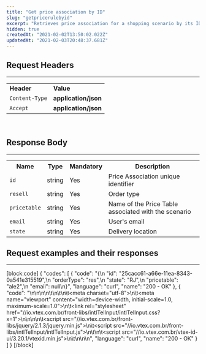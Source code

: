 ```yaml
---
title: "Get price association by ID"
slug: "getpricerulebyid"
excerpt: "Retrieves price association for a shopping scenario by its ID"
hidden: true
createdAt: "2021-02-02T13:50:02.022Z"
updatedAt: "2021-02-03T20:48:37.681Z"
---
```

## Request Headers

---
<table>
<tr>
<td><b>Header</b></td>
<td><b>Value</b></td>
</tr>
<tr>
<td><code>Content-Type</code></td>
<td><b>application/json</b></td>
</tr>
<tr>
<td><code>Accept</code></td>
<td><b>application/json</b></td>
</tr>
</table>

<br>

## Response Body

---

<table>
<tr>
<th>Name</th>
<th>Type</th>
<th>Mandatory</th>
<th>Description</th>
</tr>
<tr>
<td><code>id</code></td>
<td>string</td>
<td>Yes</td>
<td>Price Association unique identifier</td>
</tr>
<tr>
<td><code>resell</code></td>
<td>string</td>
<td>Yes</td>
<td>Order type</td>
</tr>
<tr>
<td><code>pricetable</code></td>
<td>string</td>
<td>Yes</td>
<td>Name of the Price Table associated with the scenario</td>
</tr>
<tr>
<td><code>email</code></td>
<td>string</td>
<td>Yes</td>
<td>User's email</td>
</tr>
<tr>
<td><code>state</code></td>
<td>string</td>
<td>Yes</td>
<td>Delivery location</td>
</tr>
</table>

## Request examples and their responses

---
[block:code]
{
  "codes": [
    {
      "code": "{\n    \"id\": \"25cacc61-a66e-11ea-8343-0a541e315519\",\n    \"orderType\": \"res\",\n    \"state\": \"RJ\",\n    \"pricetable\": \"ale2\",\n    \"email\": null\n}",
      "language": "curl",
      "name": "200 - OK"
    },
    {
      "code": "<!doctype html>\n<html>\n\n<head>\n\t<script>\n\t\t(function(w,d,s,l,i){w[l]=w[l]||[];w[l].push({'gtm.start': new Date().getTime(),event:'gtm.js'});var f=d.getElementsByTagName[s](0), j=d.createElement(s),dl=l!='dataLayer'?'&l='+l:'';j.async=true;j.src= '//www.googletagmanager.com/gtm.js?id='+i+dl;f.parentNode.insertBefore(j,f); })(window,document,'script','dataLayer','GTM-MB9QMPT');\n\t</script>\n\t<title>VTEX ID Authentication</title>\n\t<meta charset=\"utf-8\">\n\t<meta name=\"viewport\" content=\"width=device-width, initial-scale=1.0, maximum-scale=1.0\">\n\t<link rel=\"stylesheet\" href=\"//io.vtex.com.br/front-libs/intlTelInput/intlTelInput.css?x=1\">\n</head>\n\n<body>\n\t<script src=\"//io.vtex.com.br/front-libs/jquery/2.1.3/jquery.min.js\"></script>\n\t<script src=\"//io.vtex.com.br/front-libs/intlTelInput/intlTelInput.js\"></script>\n\t<script>\n\t\twindow.vtex = {};window.vtex.conciergeData = {\"accountName\":\"b2bstore\",\"environment\":\"stable\"};\n\t</script>\n\t<script src=\"//io.vtex.com.br/vtex-id-ui/3.20.1/vtexid.min.js\"></script>\n\t<script>\n\t\t$(function(){vtexid.start({returnUrl: vtexid.getReturnUrl()|| vtexid.getRedirectUrl() || \"/\",canClose: false});});\n\t</script>\n</body>\n\n</html>",
      "language": "curl",
      "name": "200 - OK"
    }
  ]
}
[/block]
